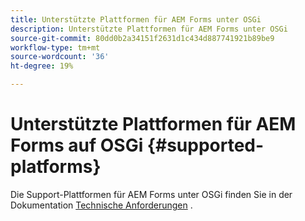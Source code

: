 ```yaml
---
title: Unterstützte Plattformen für AEM Forms unter OSGi
description: Unterstützte Plattformen für AEM Forms unter OSGi
source-git-commit: 80dd0b2a34151f2631d1c434d887741921b89be9
workflow-type: tm+mt
source-wordcount: '36'
ht-degree: 19%

---
```



# Unterstützte Plattformen für AEM Forms auf OSGi {#supported-platforms}

Die Support-Plattformen für AEM Forms unter OSGi finden Sie in der Dokumentation [Technische Anforderungen](/help/sites-deploying/technical-requirements.md) .
